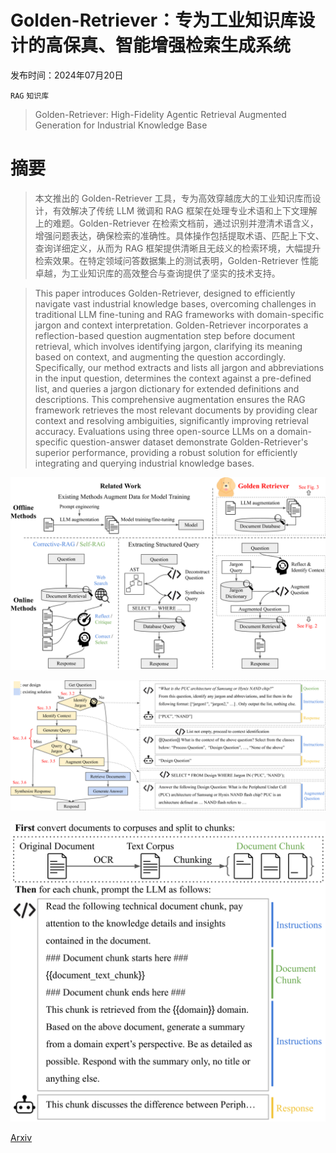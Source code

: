 # Golden-Retriever：专为工业知识库设计的高保真、智能增强检索生成系统

发布时间：2024年07月20日

`RAG` `知识库`

> Golden-Retriever: High-Fidelity Agentic Retrieval Augmented Generation for Industrial Knowledge Base

# 摘要

> 本文推出的 Golden-Retriever 工具，专为高效穿越庞大的工业知识库而设计，有效解决了传统 LLM 微调和 RAG 框架在处理专业术语和上下文理解上的难题。Golden-Retriever 在检索文档前，通过识别并澄清术语含义，增强问题表达，确保检索的准确性。具体操作包括提取术语、匹配上下文、查询详细定义，从而为 RAG 框架提供清晰且无歧义的检索环境，大幅提升检索效果。在特定领域问答数据集上的测试表明，Golden-Retriever 性能卓越，为工业知识库的高效整合与查询提供了坚实的技术支持。

> This paper introduces Golden-Retriever, designed to efficiently navigate vast industrial knowledge bases, overcoming challenges in traditional LLM fine-tuning and RAG frameworks with domain-specific jargon and context interpretation. Golden-Retriever incorporates a reflection-based question augmentation step before document retrieval, which involves identifying jargon, clarifying its meaning based on context, and augmenting the question accordingly. Specifically, our method extracts and lists all jargon and abbreviations in the input question, determines the context against a pre-defined list, and queries a jargon dictionary for extended definitions and descriptions. This comprehensive augmentation ensures the RAG framework retrieves the most relevant documents by providing clear context and resolving ambiguities, significantly improving retrieval accuracy. Evaluations using three open-source LLMs on a domain-specific question-answer dataset demonstrate Golden-Retriever's superior performance, providing a robust solution for efficiently integrating and querying industrial knowledge bases.

![Golden-Retriever：专为工业知识库设计的高保真、智能增强检索生成系统](../../../paper_images/2408.00798/x1.png)

![Golden-Retriever：专为工业知识库设计的高保真、智能增强检索生成系统](../../../paper_images/2408.00798/x2.png)

![Golden-Retriever：专为工业知识库设计的高保真、智能增强检索生成系统](../../../paper_images/2408.00798/x3.png)

[Arxiv](https://arxiv.org/abs/2408.00798)